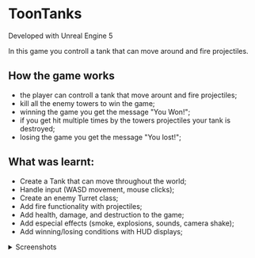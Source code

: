 # ToonTanks

Developed with Unreal Engine 5

In this game you controll a tank that can move around and fire projectiles.

## How the game works

- the player can controll a tank that move arount and fire projectiles;
- kill all the enemy towers to win the game;
- winning the game you get the message "You Won!";
- if you get hit multiple times by the towers projectiles your tank is destroyed;
- losing the game you get the message "You lost!";

## What was learnt:

- Create a Tank that can move throughout the world;
- Handle input (WASD movement, mouse clicks);
- Create an enemy Turret class;
- Add fire functionality with projectiles;
- Add health, damage, and destruction to the game;
- Add especial effects (smoke, explosions, sounds, camera shake);
- Add winning/losing conditions with HUD displays;

<details>
  <summary>Screenshots</summary>
  
  ![image](https://user-images.githubusercontent.com/27180625/224522722-92dbd967-7d99-4210-98b0-ab81d5b00e3e.png)

  ![image](https://user-images.githubusercontent.com/27180625/224522734-ee2047a4-e8d6-45ea-af7e-05e61bee77ca.png)

  ![image](https://user-images.githubusercontent.com/27180625/224522762-25cfcd92-7c59-4ae7-9746-e111e37dfb6d.png)

  ![image](https://user-images.githubusercontent.com/27180625/224522810-7d24f75a-59e2-4b84-b664-7bb69f4bd5fb.png)
</details>
